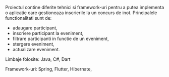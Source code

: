 Proiectul contine diferite tehnici si framework-uri pentru a putea implementa o aplicatie care gestioneaza inscrierile la un concurs de inot.
Principalele functionalitati sunt de:
- adaugare participant,
- inscriere participant la eveniment,
- filtrare participanti in functie de un eveniment,
- stergere eveniment,
- actualizare eveniment.

Limbaje folosite: Java, C#, Dart

Framework-uri: Spring, Flutter, Hibernate, 
